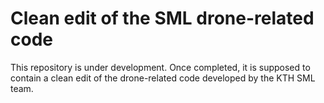 # Clean edit of the SML drone-related code

This repository is under development.
Once completed, it is supposed to contain a clean edit of the drone-related code developed by the KTH SML team.
